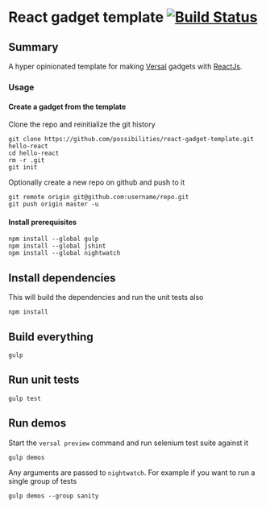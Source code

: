 # React gadget template [![Build Status](https://travis-ci.org/possibilities/react-gadget-template.svg?branch=master)](https://travis-ci.org/possibilities/react-gadget-template)

## Summary

A hyper opinionated template for making [Versal](https://versal.com/gadgets) gadgets with [ReactJs](http://facebook.github.io/react/).

### Usage

#### Create a gadget from the template

Clone the repo and reinitialize the git history

```
git clone https://github.com/possibilities/react-gadget-template.git hello-react
cd hello-react
rm -r .git
git init
```

Optionally create a new repo on github and push to it

```
git remote origin git@github.com:username/repo.git
git push origin master -u
```

#### Install prerequisites

```
npm install --global gulp
npm install --global jshint
npm install --global nightwatch
```

## Install dependencies

This will build the dependencies and run the unit tests also

```
npm install
```

## Build everything

```
gulp
```

## Run unit tests

```
gulp test
```

## Run demos

Start the `versal preview` command and run selenium test suite against it

```
gulp demos
```

Any arguments are passed to `nightwatch`. For example if you want to run a single group of tests

```
gulp demos --group sanity
```
